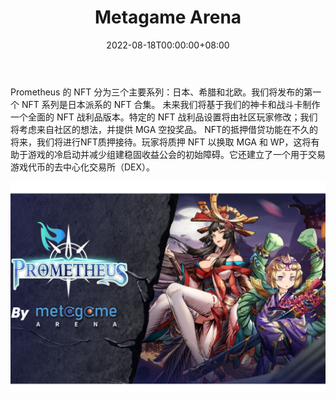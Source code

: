 ﻿---
title: "Metagame Arena"
description: "Prometheus 是世界上第一款战略性 RPG NFT 游戏，是一款使用 NFT、治理代币和优质艺术创造游戏体验的游戏."
date: 2022-08-18T00:00:00+08:00
lastmod: 2022-08-18T00:00:00+08:00
draft: false
authors: ["boogArno"]
featuredImage: "metagame-arena.png"
tags: ["NFT Games","Metagame Arena"]
categories: ["nfts"]
nfts: ["NFT Games"]
blockchain: "BSC"
website: "https://metagame-arena.io/"
twitter: "https://twitter.com/PromethMetagame"
discord: "https://discord.gg/vEVDYEy7hC"
telegram: "https://t.me/prometheus_mga"
github: ""
youtube: ""
twitch: ""
facebook: ""
instagram: ""
reddit: ""
medium: ""
steam: ""
gitbook: ""
googleplay: ""
appstore: ""
status: "Live"
weight: 
lightgallery: true
toc: true
pinned: false
recommend: false
recommend1: false
---
Prometheus 的 NFT 分为三个主要系列：日本、希腊和北欧。我们将发布的第一个 NFT 系列是日本派系的 NFT 合集。
未来我们将基于我们的神卡和战斗卡制作一个全面的 NFT 战利品版本。特定的 NFT 战利品设置将由社区玩家修改；我们将考虑来自社区的想法，并提供 MGA 空投奖品。 NFT的抵押借贷功能在不久的将来，我们将进行NFT质押接待。玩家将质押 NFT 以换取 MGA 和 WP，这将有助于游戏的冷启动并减少组建稳固收益公会的初始障碍。它还建立了一个用于交易游戏代币的去中心化交易所（DEX）。

![prometheus-dapp-games-bsc-image1_07d8b95fdb0e9729b6c3726c264ae0f5](prometheus-dapp-games-bsc-image1_07d8b95fdb0e9729b6c3726c264ae0f5.png)